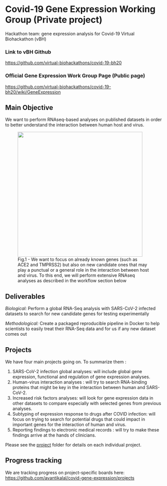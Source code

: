 # Covid-19 Gene Expression Working Group (Private project)
Hackathon team: gene expression analysis for Covid-19 Virtual Biohackathon (vBH)

### Link to vBH Github
https://github.com/virtual-biohackathons/covid-19-bh20
### Official Gene Expression Work Group Page (Public page)
https://github.com/virtual-biohackathons/covid-19-bh20/wiki/GeneExpression

## Main Objective
We want to perform RNAseq-based analyses on published datasets in order to better understand the interaction between human host and virus.

<figure>
  <img src="https://github.com/avantikalal/covid-gene-expression/blob/master/Diagram.pdf" width="400">
  <figcaption>Fig.1 - We want to focus on already known genes (such as ACE2 and TMPRSS2) but also on new candidate ones that may play a punctual or a general role in the interaction between host and virus. To this end, we will perform extensive RNAseq analyses as described in the workflow section below</figcaption>
</figure>

## Deliverables
_Biological:_ Perform a global RNA-Seq analysis with SARS-CoV-2 infected datasets to search for new candidate genes for testing experimentally

_Methodological:_ Create a packaged reproducible pipeline in Docker to help scientists to easily treat their RNA-Seq data and for us if any new dataset comes out

## Projects

We have four main projects going on. To summarize them :

1. SARS-CoV-2 infection global analyses: will include global gene expression, functional and regulation of gene expression analyses.
2. Human-virus interaction analyses : will try to search RNA-binding proteins that might be key in the interaction between human and SARS-CoV-2.
3. Increased risk factors analyses: will look for gene expression data in other datasets to compare especially with selected genes from previous analyses.
4. Subtyping of expression response to drugs after COVID infection: will focus on trying to search for potential drugs that could impact in important genes for the interaction of human and virus.
5. Reporting findings to electronic medical records : will try to make these findings arrive at the hands of clinicians.

Please see the [project](project) folder for details on each individual project.

## Progress tracking
We are tracking progress on project-specific boards here: https://github.com/avantikalal/covid-gene-expression/projects


